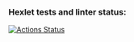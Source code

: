 ### Hexlet tests and linter status:
[![Actions Status](https://github.com/vvikv/qa-engineer-project-84/actions/workflows/hexlet-check.yml/badge.svg)](https://github.com/vvikv/qa-engineer-project-84/actions)